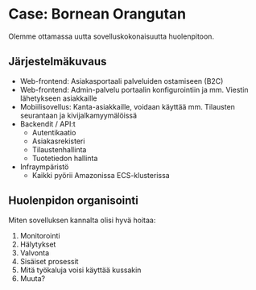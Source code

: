 # Case: Bornean Orangutan

Olemme ottamassa uutta sovelluskokonaisuutta huolenpitoon.

## Järjestelmäkuvaus

* Web-frontend: Asiakasportaali palveluiden ostamiseen (B2C)
* Web-frontend: Admin-palvelu portaalin konfigurointiin ja mm. Viestin lähetykseen asiakkaille
* Mobiilisovellus: Kanta-asiakkaille, voidaan käyttää mm. Tilausten seurantaan ja kivijalkamyymälöissä
* Backendit / API:t
  * Autentikaatio
  * Asiakasrekisteri
  * Tilaustenhallinta
  * Tuotetiedon hallinta
* Infraympäristö
  * Kaikki pyörii Amazonissa ECS-klusterissa

## Huolenpidon organisointi

Miten sovelluksen kannalta olisi hyvä hoitaa:

1. Monitorointi
2. Hälytykset
3. Valvonta
4. Sisäiset prosessit
5. Mitä työkaluja voisi käyttää kussakin
6. Muuta?
